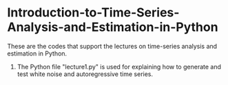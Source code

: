 # Introduction-to-Time-Series-Analysis-and-Estimation-in-Python
These are the codes that support the lectures on time-series analysis and estimation in Python.

1. The Python file "lecture1.py" is used for explaining how to generate and test white noise and autoregressive time series. 
